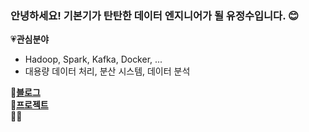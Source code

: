 ### 안녕하세요! 기본기가 탄탄한 데이터 엔지니어가 될 유정수입니다. 😊

💗<b>관심분야</b>
- Hadoop, Spark, Kafka, Docker, ...
- 대용량 데이터 처리, 분산 시스템, 데이터 분석

🌺<b>[블로그](https://youjeongsue.tistory.com/)</b></br>
🎀<b>[프로젝트](https://youjeongsue.tistory.com/category/%ED%9A%8C%EA%B3%A0)</b></br>
🧁🌸
<!--
**youjeongsue/youjeongsue** is a ✨ _special_ ✨ repository because its `README.md` (this file) appears on your GitHub profile.

Here are some ideas to get you started:

- 🔭 I’m currently working on ...
-  I’m currently learning ...
- 👯 I’m looking to collaborate on ...
- 🤔 I’m looking for help with ...
- 💬 Ask me about ...
- 📫 How to reach me: ...
- 😄 Pronouns: ...
- ⚡ Fun fact: ...
-->
